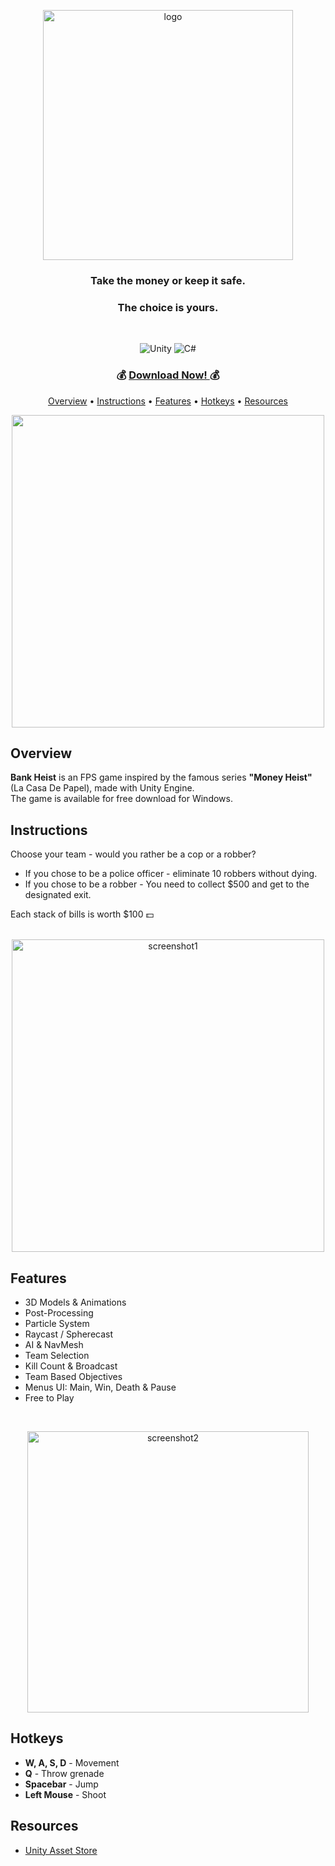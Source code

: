 <p align="center">
  <img alt="logo" src="https://github.com/ozzs/bank-heist/blob/main/media/BankHeistPNG.png" width="400"/>
  <h3 align="center">Take the money or keep it safe.</h3>
  <h3 align="center">The choice is yours.</h3>
</p>
<br />

<p align="center">
  <img alt="Unity" src="https://img.shields.io/badge/unity-%23000000.svg?style=for-the-badge&logo=unity&logoColor=white" />
  <img alt="C#" src="https://img.shields.io/badge/c%23-%23239120.svg?style=for-the-badge&logo=c-sharp&logoColor=white" />
</p>

<h3 align="center">
    💰 <a href="https://ozzs.itch.io/bank-heist"> Download Now! </a> 💰
</h3>

<p align="center">
  <a href="#overview">Overview</a> •
  <a href="#instructions">Instructions</a> •
  <a href="#features">Features</a> •
  <a href="#hotkeys">Hotkeys</a> •
  <a href="#resources">Resources</a>
</p>

<p align="center">
  <img src="https://github.com/ozzs/bank-heist/blob/main/media/GameGIF.gif" width=500 />
</p>

## Overview
**Bank Heist** is an FPS game inspired by the famous series **"Money Heist"** (La Casa De Papel), made with Unity Engine. <br />
The game is available for free download for Windows.

## Instructions
Choose your team - would you rather be a cop or a robber? <br />
* If you chose to be a police officer - eliminate 10 robbers without dying.
* If you chose to be a robber - You need to collect $500 and get to the designated exit.

Each stack of bills is worth $100 💵
<br /> <br />

<p align="center">
  <img alt="screenshot1" src="https://github.com/ozzs/bank-heist/blob/main/media/fullhdlogo2.jpg" width="500" />
</p>

## Features
* 3D Models & Animations
* Post-Processing
* Particle System
* Raycast / Spherecast
* AI & NavMesh
* Team Selection
* Kill Count & Broadcast
* Team Based Objectives
* Menus UI: Main, Win, Death & Pause
* Free to Play

<br />
<p align="center">
  <img alt="screenshot2" src="https://github.com/ozzs/bank-heist/blob/main/media/logo2.jpg" width="450" />
</p>

## Hotkeys
* **W, A, S, D** - Movement
* **Q** - Throw grenade
* **Spacebar** - Jump
* **Left Mouse** - Shoot

## Resources
* [Unity Asset Store](https://assetstore.unity.com/)
